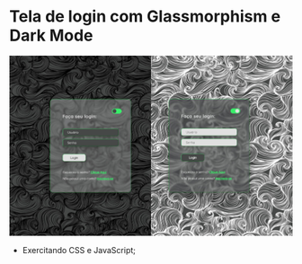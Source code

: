 #  Tela de login com Glassmorphism e Dark Mode



<img src="screen.jpg"/>



- Exercitando CSS e JavaScript;

  

  

